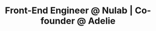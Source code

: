 ---
name: "Kevin Oh"
title: "Front-End Engineer @ Nulab | Co-founder @ Adelie"
photoURL: "./kevin.jpg"
twitter: "aflashyrhetoric"
linkedin: "kevinsoh1"
website: "https://kevinoh.me"
---